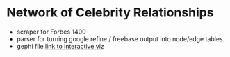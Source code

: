 # Network of Celebrity Relationships
* scraper for Forbes 1400
* parser for turning google refine / freebase output into node/edge tables
* gephi file
[link to interactive viz](http://sandbox.brianabelson.org/)
